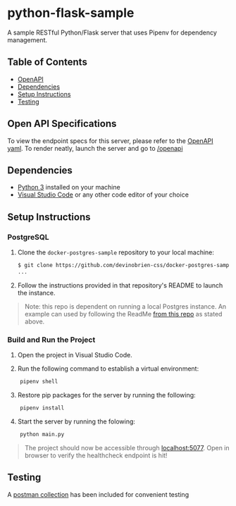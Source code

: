 # python-flask-sample

A sample RESTful Python/Flask server that uses Pipenv for dependency management.

## Table of Contents

- [OpenAPI](#open-api-specifications)
- [Dependencies](#dependencies)
- [Setup Instructions](#setup-instructions)
- [Testing](#testing)

## Open API Specifications

To view the endpoint specs for this server, please refer to the [OpenAPI yaml](openapi.yaml). To render neatly,
launch the server and go to [/openapi](http://localhost:5000/openapi)

## Dependencies

- [Python 3](https://www.python.org/downloads/) installed on your machine
- [Visual Studio Code](https://code.visualstudio.com/) or any other code editor of your choice

## Setup Instructions

### PostgreSQL

1. Clone the `docker-postgres-sample` repository to your local machine:

    ```bash
    $ git clone https://github.com/devinobrien-css/docker-postgres-sample.git
    ...
    ```

2. Follow the instructions provided in that repository's README to launch the instance.

> Note: this repo is dependent on running a local Postgres instance. An example can used by following the ReadMe [from this repo](https://github.com/devinobrien-css/docker-postgres-sample) as stated above.

### Build and Run the Project

1. Open the project in Visual Studio Code.

2. Run the following command to establish a virtual environment:

```bash
    pipenv shell
```

3. Restore pip packages for the server by running the following:

```bash
    pipenv install
```

4. Start the server by running the folowing:

```bash
    python main.py
```

> The project should now be accessible through [localhost:5077](http://localhost:5077). Open in browser to verify the healthcheck endpoint is hit!

## Testing

A [postman collection](postman-testing.json) has been included for convenient testing
